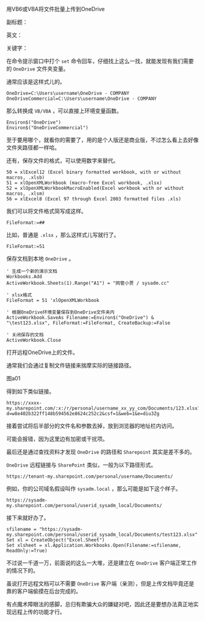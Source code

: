 用VB6或VBA将文件批量上传到OneDrive

副标题：

英文：

关键字：





在命令提示窗口中打个 `set` 命令回车，仔细找上这么一找，就能发现有我们需要的 `OneDrive` 文件夹变量。

通常应该是这样式儿的。

```
OneDrive=C:\Users\username\OneDrive - COMPANY
OneDriveCommercial=C:\Users\username\OneDrive - COMPANY
```



那么转换成 `VB/VBA` ，可以直接上环境变量函数。

```
Environ$("OneDrive")
Environ$("OneDriveCommercial")
```



至于要用哪个，就看你的需要了，用的是个人版还是商业版，不过怎么看上去好像文件夹路径都一样哈。



还有，保存文件的格式，可以使用数字来替代。

```
50 = xlExcel12 (Excel binary formatted workbook, with or without macros, .xlsb)
51 = xlOpenXMLWorkbook (macro-free Excel workbook, .xlsx)
52 = xlOpenXMLWorkbookMacroEnabled(Excel workbook with or without macros, .xlsm)
56 = xlExcel8 (Excel 97 through Excel 2003 formatted files .xls)
```



我们可以将文件格式简写成这样。

```
FileFormat:=##
```

比如，普通是 `.xlsx` ，那么这样式儿写就行了。

```
FileFormat:=51
```





保存文档到本地 `OneDrive` 。

```
' 生成一个新的演示文档
Workbooks.Add
ActiveWorkbook.Sheets(1).Range("A1") = "网管小贾 / sysadm.cc"

' xlsx格式
FileFormat = 51 'xlOpenXMLWorkbook

' 根据OneDrive环境变量保存到OneDrive文件夹内
ActiveWorkbook.SaveAs Filename:=Environ$("OneDrive") & "\test123.xlsx", FileFormat:=FileFormat, CreateBackup:=False

' 关闭保存的文档
ActiveWorkbook.Close
```





打开远程OneDrive上的文件。



通常我们会通过复制文件链接来揣摩实际的链接路径。

图a01



得到如下类似链接。

```
https://xxxx-my.sharepoint.com/:x:/r/personal/username_xx_yy_com/Documents/123.xlsx?d=w8e402b322ff148b594562e8624c252c2&csf=1&web=1&e=diu3Zg
```



接着尝试将后半部分的文件名和参数去掉，放到浏览器的地址栏内访问。

可能会报错，因为这里边有加密或干扰项。

最后还是通过查找资料才发现 `OneDrive` 的路径和 `Sharepoint` 其实是差不多的。



`OneDrive` 远程链接与 `SharePoint` 类似，一般为以下路径形式。

```
https://tenant-my.sharepoint.com/personal/username/Documents/

```



例如，你的公司域名假设叫作 `sysadm.local` ，那么可能是如下这个样子。

```
https://sysadm-my.sharepoint.com/personal/userid_sysadm_local/Documents/
```



接下来就好办了。

```
sfilename = "https://sysadm-my.sharepoint.com/personal/userid_sysadm_local/Documents/test123.xlsx"
Set xl = CreateObject("Excel.Sheet")
Set xlsheet = xl.Application.Workbooks.Open(Filename:=sfilename, ReadOnly:=True)
```





不过说一千道一万，前面说的这么一大堆，还是建立在 `OneDrive` 客户端正常工作的情况下的。

虽说打开远程文档可以不需要 `OneDrive` 客户端（亲测），但是上传文档毕竟还是靠的客户端偷摸在后台完成的。

有点魔术障眼法的感脚，总归有欺骗大众的嫌疑对吧，因此还是要想办法真正地实现远程上传的功能才行。





